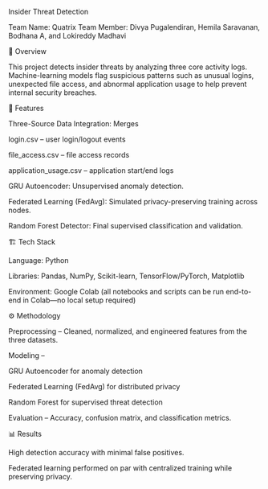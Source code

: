 Insider Threat Detection

Team Name: Quatrix
Team Member: Divya Pugalendiran, Hemila Saravanan, Bodhana A, and Lokireddy Madhavi

📌 Overview

This project detects insider threats by analyzing three core activity logs. Machine-learning models flag suspicious patterns such as unusual logins, unexpected file access, and abnormal application usage to help prevent internal security breaches.

🚀 Features

Three-Source Data Integration: Merges

login.csv – user login/logout events

file_access.csv – file access records

application_usage.csv – application start/end logs

GRU Autoencoder: Unsupervised anomaly detection.

Federated Learning (FedAvg): Simulated privacy-preserving training across nodes.

Random Forest Detector: Final supervised classification and validation.

🏗️ Tech Stack

Language: Python

Libraries: Pandas, NumPy, Scikit-learn, TensorFlow/PyTorch, Matplotlib

Environment: Google Colab (all notebooks and scripts can be run end-to-end in Colab—no local setup required)

⚙️ Methodology

Preprocessing – Cleaned, normalized, and engineered features from the three datasets.

Modeling –

GRU Autoencoder for anomaly detection

Federated Learning (FedAvg) for distributed privacy

Random Forest for supervised threat detection

Evaluation – Accuracy, confusion matrix, and classification metrics.

📊 Results

High detection accuracy with minimal false positives.

Federated learning performed on par with centralized training while preserving privacy.
